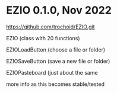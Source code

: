 
# EZIO 0.1.0, Nov 2022 

https://github.com/trochoid/EZIO.git 





EZIO (class with 20 functions)

EZIOLoadButton (choose a file or folder)

EZIOSaveButton (save a new file or folder)

EZIOPasteboard (just about the same





more info as this becomes stable/tested
